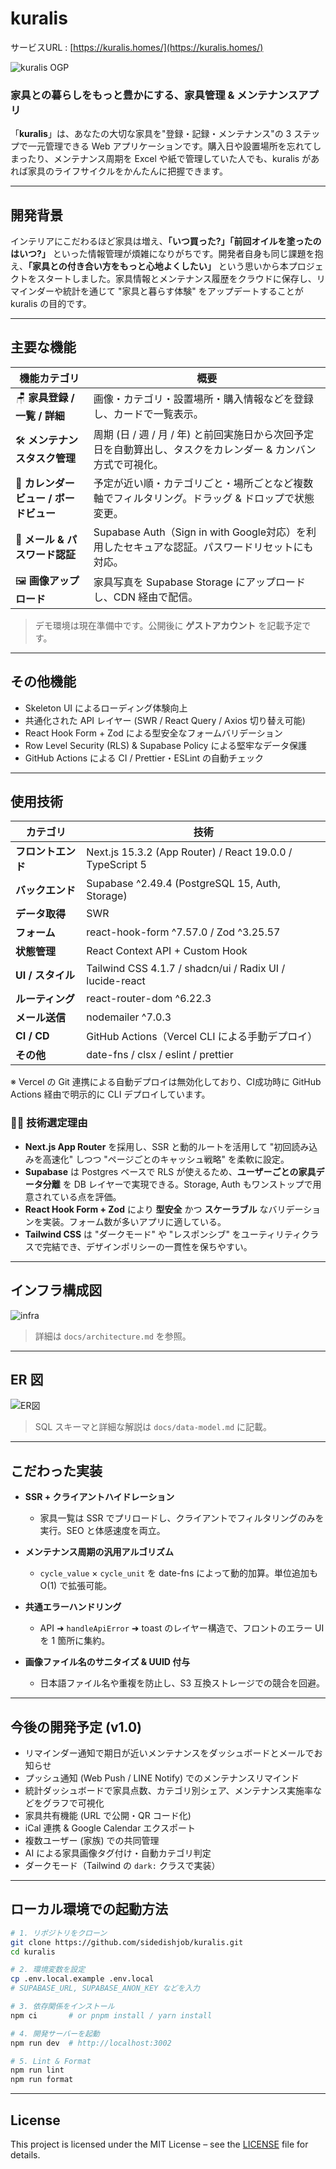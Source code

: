 # kuralis

サービスURL : [https://kuralis.homes/](https://kuralis.homes/)

![kuralis OGP](/public/kuralis-ogp.png)

### 家具との暮らしをもっと豊かにする、家具管理 & メンテナンスアプリ

「**kuralis**」は、あなたの大切な家具を"登録・記録・メンテナンス"の 3 ステップで一元管理できる Web アプリケーションです。購入日や設置場所を忘れてしまったり、メンテナンス周期を Excel や紙で管理していた人でも、kuralis があれば家具のライフサイクルをかんたんに把握できます。

---

## 開発背景

インテリアにこだわるほど家具は増え、**「いつ買った?」「前回オイルを塗ったのはいつ?」** といった情報管理が煩雑になりがちです。開発者自身も同じ課題を抱え、**「家具との付き合い方をもっと心地よくしたい」** という思いから本プロジェクトをスタートしました。家具情報とメンテナンス履歴をクラウドに保存し、リマインダーや統計を通じて "家具と暮らす体験" をアップデートすることが kuralis の目的です。

---

## 主要な機能

| 機能カテゴリ                           | 概要                                                                                                         |
| -------------------------------------- | ------------------------------------------------------------------------------------------------------------ |
| 🪑 **家具登録 / 一覧 / 詳細**          | 画像・カテゴリ・設置場所・購入情報などを登録し、カードで一覧表示。                                           |
| 🛠 **メンテナンスタスク管理**          | 周期 (日 / 週 / 月 / 年) と前回実施日から次回予定日を自動算出し、タスクをカレンダー & カンバン方式で可視化。 |
| 📅 **カレンダービュー / ボードビュー** | 予定が近い順・カテゴリごと・場所ごとなど複数軸でフィルタリング。ドラッグ & ドロップで状態変更。              |
| 👤 **メール & パスワード認証**         | Supabase Auth（Sign in with Google対応）を利用したセキュアな認証。パスワードリセットにも対応。               |
| 🖼 **画像アップロード**                | 家具写真を Supabase Storage にアップロードし、CDN 経由で配信。                                               |

> デモ環境は現在準備中です。公開後に **ゲストアカウント** を記載予定です。

---

## その他機能

- Skeleton UI によるローディング体験向上
- 共通化された API レイヤー (SWR / React Query / Axios 切り替え可能)
- React Hook Form + Zod による型安全なフォームバリデーション
- Row Level Security (RLS) & Supabase Policy による堅牢なデータ保護
- GitHub Actions による CI / Prettier・ESLint の自動チェック

---

## 使用技術

| カテゴリ           | 技術                                                      |
| ------------------ | --------------------------------------------------------- |
| **フロントエンド** | Next.js 15.3.2 (App Router) / React 19.0.0 / TypeScript 5 |
| **バックエンド**   | Supabase ^2.49.4 (PostgreSQL 15, Auth, Storage)           |
| **データ取得**     | SWR                                                       |
| **フォーム**       | react-hook-form ^7.57.0 / Zod ^3.25.57                    |
| **状態管理**       | React Context API + Custom Hook                           |
| **UI / スタイル**  | Tailwind CSS 4.1.7 / shadcn/ui / Radix UI / lucide-react  |
| **ルーティング**   | react-router-dom ^6.22.3                                  |
| **メール送信**     | nodemailer ^7.0.3                                         |
| **CI / CD**        | GitHub Actions（Vercel CLI による手動デプロイ）           |
| **その他**         | date-fns / clsx / eslint / prettier                       |

※ Vercel の Git 連携による自動デプロイは無効化しており、CI成功時に GitHub Actions 経由で明示的に CLI デプロイしています。

### 🧑‍💻 技術選定理由

- **Next.js App Router** を採用し、SSR と動的ルートを活用して "初回読み込みを高速化" しつつ "ページごとのキャッシュ戦略" を柔軟に設定。
- **Supabase** は Postgres ベースで RLS が使えるため、**ユーザーごとの家具データ分離** を DB レイヤーで実現できる。Storage, Auth もワンストップで用意されている点を評価。
- **React Hook Form + Zod** により **型安全** かつ **スケーラブル** なバリデーションを実装。フォーム数が多いアプリに適している。
- **Tailwind CSS** は "ダークモード" や "レスポンシブ" をユーティリティクラスで完結でき、デザインポリシーの一貫性を保ちやすい。

---

## インフラ構成図

![infra](/docs/architecture/infrastructure.png)

> 詳細は `docs/architecture.md` を参照。

---

## ER 図

![ER図](/docs/architecture/er.png)

> SQL スキーマと詳細な解説は `docs/data-model.md` に記載。

---

## こだわった実装

- **SSR + クライアントハイドレーション**

    - 家具一覧は SSR でプリロードし、クライアントでフィルタリングのみを実行。SEO と体感速度を両立。

- **メンテナンス周期の汎用アルゴリズム**

    - `cycle_value` × `cycle_unit` を date-fns によって動的加算。単位追加も O(1) で拡張可能。

- **共通エラーハンドリング**

    - API ➜ `handleApiError` ➜ toast のレイヤー構造で、フロントのエラー UI を 1 箇所に集約。

- **画像ファイル名のサニタイズ & UUID 付与**

    - 日本語ファイル名や重複を防止し、S3 互換ストレージでの競合を回避。

---

## 今後の開発予定 (v1.0)

- リマインダー通知で期日が近いメンテナンスをダッシュボードとメールでお知らせ
- プッシュ通知 (Web Push / LINE Notify) でのメンテナンスリマインド
- 統計ダッシュボードで家具点数、カテゴリ別シェア、メンテナンス実施率などをグラフで可視化
- 家具共有機能 (URL で公開・QR コード化)
- iCal 連携 & Google Calendar エクスポート
- 複数ユーザー (家族) での共同管理
- AI による家具画像タグ付け・自動カテゴリ判定
- ダークモード（Tailwind の `dark:` クラスで実装）

---

## ローカル環境での起動方法

```bash
# 1. リポジトリをクローン
git clone https://github.com/sidedishjob/kuralis.git
cd kuralis

# 2. 環境変数を設定
cp .env.local.example .env.local
# SUPABASE_URL, SUPABASE_ANON_KEY などを入力

# 3. 依存関係をインストール
npm ci       # or pnpm install / yarn install

# 4. 開発サーバーを起動
npm run dev  # http://localhost:3002

# 5. Lint & Format
npm run lint
npm run format
```

---

## License

This project is licensed under the MIT License – see the [LICENSE](./LICENSE) file for details.
